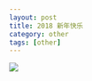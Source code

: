 ```yaml
---
layout: post
title: 2018 新年快乐
category: other
tags: [other]
---
```

![](https://timgsa.baidu.com/timg?image&quality=80&size=b9999_10000&sec=1518165299223&di=d7df59ac0b21b83f95ef016220073b01&imgtype=0&src=http%3A%2F%2Fpic.58pic.com%2F58pic%2F13%2F06%2F21%2F81Y58PICdMX_1024.jpg)
